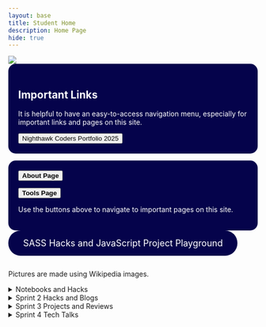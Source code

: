 ```yaml
---
layout: base
title: Student Home 
description: Home Page
hide: true
---
```


<img src="{{site.baseurl}}/images/apcompscihome.png">


<div style="background-color: #05034b; padding: 20px; border-radius: 15px;">
  <h2 style="color: white;">Important Links</h2>
  <p style="color: white;"> It is helpful to have an easy-to-access navigation menu, especially for important links and pages on this site. </p>
  <button onclick="window.location.href='https://nighthawkcoders.github.io/portfolio_2025/';">Nighthawk Coders Portfolio 2025</button>
</div>
<p> </p>

<div style="background-color: #05034b; padding: 20px; border-radius: 15px;">
  <a href="about/">
    <button class="block"><b>About Page</b></button>
  </a>
  <p> </p>
  <a href="tools/">
    <button class="block"><b>Tools Page</b></button>
  </a>
  <p> </p>
  <p style="color: white;"> Use the buttons above to navigate to important pages on this site. </p>

</div>

<style>
  /* Ensure the 'Games' button is a big rounded square with a blue background */
  .games-menu {
    display: inline-block;
    background-color: #05034b !important; /* Blue background */
    padding: 15px 30px;
    border-radius: 25px;
    color: white !important; /* Text color */
    font-size: 18px;
    text-align: center;
    cursor: pointer;
    text-decoration: none;
  }

  /* Dropdown menu container */
  .dropdown-menu {
    display: none;
    position: absolute;
    background-color: #05034b !important; /* Blue background */
    border-radius: 10px;
    box-shadow: 0px 4px 6px rgba(0, 0, 0, 0.1);
    padding: 10px;
    top: 100%;
    left: 0;
    z-index: 1000;
  }

  /* Dropdown menu links */
  .dropdown-menu a {
    display: block;
    color: white !important; /* Text color */
    padding: 10px;
    text-decoration: none;
    border-radius: 5px;
    font-size: 16px;
  }

  /* Dropdown menu link hover effect */
  .dropdown-menu a:hover {
    background-color: white !important; /* Hover background color */
    color: black !important; /* Hover text color */
  }

  /* Show dropdown menu when 'Games' button is clicked */
  .games-menu.active + .dropdown-menu {
    display: block;
  }
</style>

<!-- Add this HTML to your index.md file where you want the menu to appear -->
<div class="dropdown">
  <a href="#" class="games-menu">SASS Hacks and JavaScript Project Playground</a>
  <div class="dropdown-menu">
    <a href="https://blackstar3092.github.io/risha_guha_2025_1/javascript/project/calculator">Calculator</a>
    <a href="https://blackstar3092.github.io/risha_guha_2025_1/javascript/project/binary-calculator">Binary Calculator</a>    
    <a href="https://blackstar3092.github.io/risha_guha_2025_1/javascript/project/cookie-clicker">Cookie Clicker Game</a>
    <a href="https://blackstar3092.github.io/risha_guha_2025_1/javascript/project/snake">Snake Game</a>
    <a href="{{site.baseurl}}/javascript/project/npc-game">SPRINT 2: NPC Game</a>
  </div>
</div>

<script>
  // Toggle dropdown menu visibility
  document.querySelector('.games-menu').addEventListener('click', function(e) {
    e.preventDefault();
    this.classList.toggle('active');
  });
</script>


<p> </p>
<style>
    .grid-container {
        display: grid;
        grid-template-columns: repeat(auto-fill, minmax(150px, 1fr)); /* Dynamic columns */
        gap: 10px;
    }
    .grid-item {
        text-align: center;
    }
    .grid-item img {
        width: 100%;
        height: 100px; /* Fixed height for uniformity */
        object-fit: contain; /* Ensure the image fits within the fixed height */
    }
    .grid-item p {
        margin: 5px 0; /* Add some margin for spacing */
    }

    .image-gallery {
        display: flex;
        flex-wrap: nowrap;
        overflow-x: auto;
        gap: 10px;
    }

    .image-gallery img {
        max-height: 150px;
        object-fit: cover;
        border-radius: 5px;
    }
</style>

<!-- This grid_container class is used by CSS styling and the id is used by JavaScript connection -->
<div class="grid-container" id="grid_container">
    <!-- content will be added here by JavaScript -->
</div>

<script>
    // 1. Make a connection to the HTML container defined in the HTML div
    var container = document.getElementById("grid_container"); // This container connects to the HTML div

    // 2. Define a JavaScript object for our http source and our data rows for coding languages
    var http_source = "https://upload.wikimedia.org/wikipedia/commons/";
    var earth_pictures = [
        {"picture": "0/00/Earth_from_space.jpg", "description": "Earth from Space"},
        {"picture": "9/97/The_Earth_seen_from_Apollo_17.jpg", "description": "Earth from Apollo 17"},
        {"picture": "e/e0/AS08-14-2383.jpg", "description": "Earth from Moon"},
    ];

    // 3b. Build grid items inside of our container for each row of data
    for (const language of earth_pictures) {
        // Create a "div" with "class grid-item" for each row
        var gridItem = document.createElement("div");
        gridItem.className = "grid-item";  // This class name connects the gridItem to the CSS style elements
        // Add "img" HTML tag for the logo
        var img = document.createElement("img");
        img.src = http_source + language.picture; // concatenate the source and logo
        img.alt = language.description + " Picture"; // add alt text for accessibility

        // Add "p" HTML tag for the description
        var description = document.createElement("p");
        description.textContent = language.description; // extract the description

        // Append img and p HTML tags to the grid item DIV
        gridItem.appendChild(img);
        gridItem.appendChild(description);

        // Append the grid item DIV to the container DIV
        container.appendChild(gridItem);
    }
</script>
<p> </p>
<comment>
Pictures are made using Wikipedia images.
</comment>

<p> </p>
<p> </p>

<details>
    <summary>Notebooks and Hacks</summary>
    <ul>
        <li><a href="{{site.baseurl}}/sprint/1/planning-and-emoji">Planning and Emoji Notebook</a></li>
        <li><a href="{{site.baseurl}}/sprint/1/frontend-hacks">Frontend Hacks</a></li>
        <li><a href="{{site.baseurl}}/sprint/1/sass-hacks">SASS Hacks</a></li>
        <li><a href="{{site.baseurl}}/sprint/1/brazil">Brazil Guide</a></li>
        <li><a href="{{site.baseurl}}/sprint/1/italy">Italy Guide</a></li>
        <li><a href="{{site.baseurl}}/sprint/3/blog">Sprint 3 Personal Blog</a></li>
    </ul>
</details>

<details>
    <summary>Sprint 2 Hacks and Blogs</summary>
    <ul>
        <li><a href="{{site.baseurl}}/sprint/2/hacks_3-1">3.1 Hacks</a></li>
        <li><a href="{{site.baseurl}}/sprint/2/hacks_3-2">3.2 Hacks</a></li>
        <li><a href="{{site.baseurl}}/sprint/2/hacks_3-3">3.3 Hacks</a></li>
        <li><a href="{{site.baseurl}}/sprint/2/hacks_3-4">3.4 Hacks</a></li>
        <li><a href="{{site.baseurl}}/sprint/2/hacks_3-5">3.5 Hacks</a></li>
        <li><a href="{{site.baseurl}}/sprint/2/hacks_3-8">3.8 Hacks</a></li>
        <li><a href="{{site.baseurl}}/sprint/2/hacks_3-10a">3.10a Hacks</a></li>
        <li><a href="{{site.baseurl}}/sprint/2/hacks_3-10b">3.10b Hacks</a></li>
        <li><a href="{{site.baseurl}}/sprint/2/blog">Sprint 2 Personal Learnings Blog</a></li>
        <li><a href="{{site.baseurl}}/sprint/2/team-blog">Sprint 2 Team Blog</a></li>
    </ul>
</details>

<details>
    <summary>Sprint 3 Projects and Reviews</summary>
    <ul>
        <li><a href="{{site.baseurl}}/sprint/3/blog">Sprint 3 Personal Learnings Blog</a></li>
        <li><a href="{{site.baseurl}}/sprint/3/teamplan">Sprint 3 Team Plan</a></li>
        <li><a href="{{site.baseurl}}/sprint/3/natm">Sprint 3 NATM Presentation</a></li>
        <li><a href="{{site.baseurl}}/sprint/3/review">Tri 1-3 Review Ticket</a></li>
        <li><a href="{{site.baseurl}}/sprint/3/mc">2018 College Board MC</a></li>
    </ul>
</details>

<details>
    <summary>Sprint 4 Tech Talks</summary>
    <ul>
        <li><a href="{{site.baseurl}}/sprint/4/tech-talk">Sprint 4 Tech Talk Notes</a></li>
        <li><a href="{{site.baseurl}}/sprint/4/flask-intro">Flask and Python Web Server Dev Intro</a></li>
        <li><a href="{{site.baseurl}}/sprint/4/tech-talk">Sprint 4 Tech Talk Notes</a></li>
        <li><a href="{{site.baseurl}}/sprint/4/flask-intro">Flask and Python Web Server Dev Intro</a></li>
        <li><a href="{{site.baseurl}}/sprint/4/tech-talk-2">Sprint 5 Tech Talk Notes</a></li>
        <li><a href="{{site.baseurl}}/sprint/4/sqlalchemy">SQLAlchemy Code</a></li>
        <li><a href="{{site.baseurl}}/sprint/4/sqlconnect">SQLConnect Code</a></li>
        <li><a href="{{site.baseurl}}/sprint/4/cs-panel">GiCS Panel Notes</a></li>
    </ul>
</details>

<script src="https://utteranc.es/client.js"
        repo="blackstar3092/risha_guha_2025_1"
        issue-term="pathname"
        theme="preferred-color-scheme"
        crossorigin="anonymous"
        async>
</script>